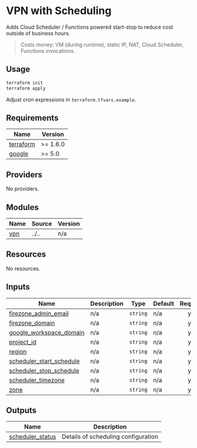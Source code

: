 # VPN with Scheduling

Adds Cloud Scheduler / Functions powered start-stop to reduce cost outside of business hours.

> Costs money: VM (during runtime), static IP, NAT, Cloud Scheduler, Functions invocations.

## Usage

```bash
terraform init
terraform apply
```

Adjust cron expressions in `terraform.tfvars.example`.

<!-- BEGIN_TF_DOCS -->
## Requirements

| Name | Version |
|------|---------|
| <a name="requirement_terraform"></a> [terraform](#requirement\_terraform) | >= 1.6.0 |
| <a name="requirement_google"></a> [google](#requirement\_google) | >= 5.0 |

## Providers

No providers.

## Modules

| Name | Source | Version |
|------|--------|---------|
| <a name="module_vpn"></a> [vpn](#module\_vpn) | ../.. | n/a |

## Resources

No resources.

## Inputs

| Name | Description | Type | Default | Required |
|------|-------------|------|---------|:--------:|
| <a name="input_firezone_admin_email"></a> [firezone\_admin\_email](#input\_firezone\_admin\_email) | n/a | `string` | n/a | yes |
| <a name="input_firezone_domain"></a> [firezone\_domain](#input\_firezone\_domain) | n/a | `string` | n/a | yes |
| <a name="input_google_workspace_domain"></a> [google\_workspace\_domain](#input\_google\_workspace\_domain) | n/a | `string` | n/a | yes |
| <a name="input_project_id"></a> [project\_id](#input\_project\_id) | n/a | `string` | n/a | yes |
| <a name="input_region"></a> [region](#input\_region) | n/a | `string` | n/a | yes |
| <a name="input_scheduler_start_schedule"></a> [scheduler\_start\_schedule](#input\_scheduler\_start\_schedule) | n/a | `string` | n/a | yes |
| <a name="input_scheduler_stop_schedule"></a> [scheduler\_stop\_schedule](#input\_scheduler\_stop\_schedule) | n/a | `string` | n/a | yes |
| <a name="input_scheduler_timezone"></a> [scheduler\_timezone](#input\_scheduler\_timezone) | n/a | `string` | n/a | yes |
| <a name="input_zone"></a> [zone](#input\_zone) | n/a | `string` | n/a | yes |

## Outputs

| Name | Description |
|------|-------------|
| <a name="output_scheduler_status"></a> [scheduler\_status](#output\_scheduler\_status) | Details of scheduling configuration |
<!-- END_TF_DOCS -->
